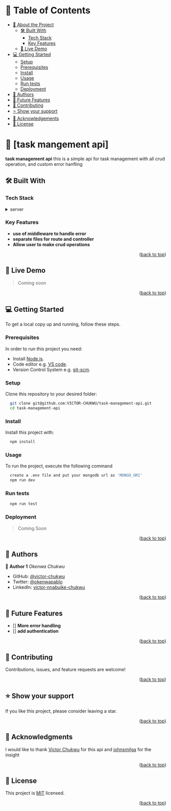 <a name="readme-top"></a>

<!-- TABLE OF CONTENTS -->

# 📗 Table of Contents

- [📖 About the Project](#about-project)
  - [🛠 Built With](#built-with)
    - [Tech Stack](#tech-stack)
    - [Key Features](#key-features)
  - [🚀 Live Demo](#live-demo)
- [💻 Getting Started](#getting-started)
  - [Setup](#setup)
  - [Prerequisites](#prerequisites)
  - [Install](#install)
  - [Usage](#usage)
  - [Run tests](#run-tests)
  - [Deployment](#triangular_flag_on_post-deployment)
- [👥 Authors](#authors)
- [🔭 Future Features](#future-features)
- [🤝 Contributing](#contributing)
- [⭐️ Show your support](#support)
- [🙏 Acknowledgements](#acknowledgements)
- [📝 License](#license)

<!-- PROJECT DESCRIPTION -->

# 📖 [task mangement api] <a name="about-project"></a>

**task management api** this is a simple api for task management with all crud operation, and custom error hanfling

## 🛠 Built With <a name="built-with"></a>

### Tech Stack <a name="tech-stack"></a>

<details>
  <summary>server</summary>
  <ul>
    <li><a href="https://nodejs.org/dist/latest-v18.x/docs/api/">node js</a></li>
    <li><a href="https://expressjs.com/en/5x/api.html">express</a></li>
    <li><a href="https://developer.mozilla.org/fr/docs/Web/JavaScript">JavaScript</a></li>
    <li><a href="https://www.mongodb.com/docs/atlas/getting-started/">mongo DB</a></li>
    <!-- <li><a href="https://redux-toolkit.js.org/">Redux Toolkit</a></li> -->
  </ul>
</details>

<!-- Features -->

### Key Features <a name="key-features"></a>

- **use of middleware to handle error**
- **separate files for route and controller**
- **Allow user to make crud operations**

<p align="right">(<a href="#readme-top">back to top</a>)</p>

<!-- LIVE DEMO -->

## 🚀 Live Demo <a name="live-demo"></a>

> Coming soon

<!-- [Live demo link](https://metrics-webapp-jwa8.onrender.com/) -->

<p align="right">(<a href="#readme-top">back to top</a>)</p>

<!-- GETTING STARTED -->

## 💻 Getting Started <a name="getting-started"></a>

To get a local copy up and running, follow these steps.

### Prerequisites

In order to run this project you need:

- Install [Node.js](https://nodejs.org/en/).
- Code editor e.g. [VS code](https://code.visualstudio.com/download).
- Version Control System e.g. [git-scm](https://git-scm.com/downloads).

### Setup

Clone this repository to your desired folder:

```sh
  git clone git@github.com:VICTOR-CHUKWU/task-management-api.git
  cd task-management-api
```

### Install

Install this project with:

```sh
  npm install
```

### Usage

To run the project, execute the following command

```sh
  create a .env file and put your mongodb url as 'MONGO_URI'
  npm run dev
```

### Run tests

```sh
  npm run test
```

### Deployment

> Coming Soon

<p align="right">(<a href="#readme-top">back to top</a>)</p>

<!-- AUTHORS -->

## 👥 Authors <a name="authors"></a>

👤 **Author 1**
_Okenwa Chukwu_

- GitHub: [@victor-chukwu](https://github.com/VICTOR-CHUKWU)
- Twitter: [@okenwapablo](https://twitter.com/okenwapablo)
- LinkedIn: [victor-nnabuike-chukwu](https://www.linkedin.com/in/victor-nnabuike-chukwu/)

<p align="right">(<a href="#readme-top">back to top</a>)</p>

<!-- FUTURE FEATURES -->

## 🔭 Future Features <a name="future-features"></a>

- [] **More error handling**
- [] **add authentication**

<p align="right">(<a href="#readme-top">back to top</a>)</p>

<!-- CONTRIBUTING -->

## 🤝 Contributing <a name="contributing"></a>

Contributions, issues, and feature requests are welcome!

<!-- Feel free to check the [issues page](https://github.com/Matthieu96Code/metrics-webapp/issues) -->

<p align="right">(<a href="#readme-top">back to top</a>)</p>

<!-- SUPPORT -->

## ⭐️ Show your support <a name="support"></a>

If you like this project, please consider leaving a star.

<p align="right">(<a href="#readme-top">back to top</a>)</p>

<!-- ACKNOWLEDGEMENTS -->

## 🙏 Acknowledgments <a name="acknowledgements"></a>

I would like to thank [Victor Chukwu](https://vics-portfolio.onrender.com/) for this api and [johnsmilga](https://github.com/john-smilga) for the insight

<p align="right">(<a href="#readme-top">back to top</a>)</p>

<!-- LICENSE -->

## 📝 License <a name="license"></a>

This project is [MIT](./LICENSE) licensed.

<p align="right">(<a href="#readme-top">back to top</a>)</p>
